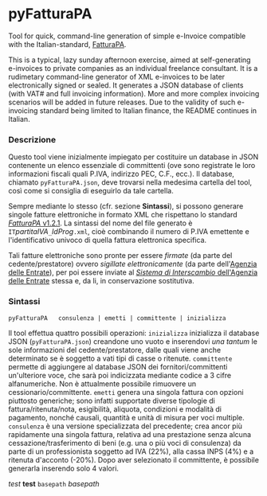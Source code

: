 # pyFatturaPA
Tool for quick, command-line generation of simple e-Invoice compatible with the Italian-standard, [FatturaPA](https://www.fatturapa.gov.it).

This is a typical, lazy sunday afternoon exercise, aimed at self-generating e-invoices to private companies as an individual freelance consultant.
It is a rudimetary command-line generator of XML e-invoices to be later electronically signed or sealed. It generates a JSON database of clients (with VAT# and full invoicing information). More and more complex invoicing scenarios will be added in future releases.
Due to the validity of such e-invoicing standard being limited to Italian finance, the README continues in Italian.

### Descrizione
Questo tool viene inizialmente impiegato per costituire un database in JSON contenente un elenco essenziale di committenti (ove sono registrate le loro informazioni fiscali quali P.IVA, indirizzo PEC, C.F., ecc.). Il database, chiamato `pyFatturaPA.json`, deve trovarsi nella medesima cartella del tool, così come si consiglia di eseguirlo da tale cartella.

Sempre mediante lo stesso (cfr. sezione **Sintassi**), si possono generare singole fatture elettroniche in formato XML che rispettano lo standard [*FatturaPA* v1.2.1](https://www.fatturapa.gov.it/export/fatturazione/it/normativa/f-2.htm). La sintassi del nome del file generato è `IT`_partitaIVA_`_`_IdProg_`.xml`, cioè combinando il numero di P.IVA emettente e l'identificativo univoco di quella fattura elettronica specifica.

Tali fatture elettroniche sono pronte per essere *firmate* (da parte del cedente/prestatore) ovvero *sigillate elettronicamente* (da parte dell'[Agenzia delle Entrate](https://www.agenziaentrate.gov.it)), per poi essere inviate al [*Sistema di Interscambio* dell'Agenzia delle Entrate](https://ivaservizi.agenziaentrate.gov.it/portale/) stessa e, da li, in conservazione sostitutiva.

### Sintassi
```
pyFatturaPA   consulenza | emetti | committente | inizializza
```
Il tool effettua quattro possibili operazioni:
 `inizializza` inizializza il database JSON (`pyFatturaPA.json`) creandone uno vuoto e inserendovi *una tantum* le sole informazioni del cedente/prestatore, dalle quali viene anche determinato se è soggetto a vati tipi di casse o ritenute.
 `committente` permette di aggiungere al database JSON dei fornitori/committenti un'ulteriore voce, che sarà poi indicizzata mediante codice a 3 cifre alfanumeriche. Non è attualmente possibile rimuovere un cessionario/committente.
 `emetti` genera una singola fattura con opzioni piuttosto generiche; sono infatti supportate diverse tipologie di fattura/ritenuta/nota, esigibilità, aliquota, condizioni e modalità di pagamento, nonché causali, quantità e unità di misura per voci multiple.
 `consulenza` è una versione specializzata del precedente; crea ancor più rapidamente una singola fattura, relativa ad una prestazione senza alcuna cessazione/trasferimento di beni (e.g. una o più voci di consulenza) da parte di un professionista soggetto ad IVA (22%), alla cassa INPS (4%) e a ritenuta d'acconto (-20%). Dopo aver selezionato il committente, è possibile generarla inserendo solo 4 valori.

*test* **test** `basepath` _basepath_
